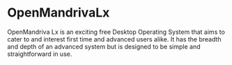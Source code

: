 # OpenMandrivaLx
OpenMandriva Lx is an exciting free Desktop Operating System that aims to cater to and interest first time and advanced users alike. It has the breadth and depth of an advanced system but is designed to be simple and straightforward in use.
